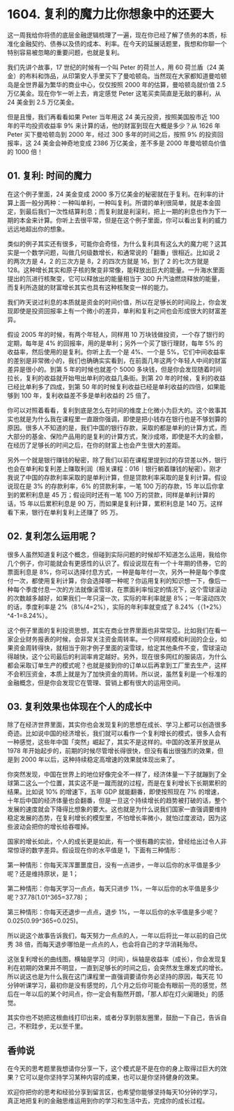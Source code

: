 # 1604. 复利的魔力比你想象中的还要大

这一周我给你将债的底层金融逻辑梳理了一遍，现在你已经了解了债务的本质，标准化金融契约、债券以及债的成本、利率。在今天的延展话题里，我想和你聊一个特别容易被忽略的重要问题，也就是复利。

我们先讲个故事，17 世纪的时候有一个叫 Peter 的荷兰人，用 60 荷兰盾（24 美金）的布料和饰品，从印第安人手里买下了曼哈顿岛。当然现在大家都知道曼哈顿岛是全世界最为繁华的商业中心，仅仅按照 2000 年的估算，曼哈顿岛就价值 2.5 万亿美金。现在你乍一听上去，肯定感觉 Peter 这笔买卖简直是无敌的暴利，从 24 美金到 2.5 万亿美金。

但是且慢，我们再看看如果 Peter 当年用这 24 美元投资，按照美国股市近 100 年的平均投资收益率 9% 来计算的话，他的财富到现在大概是多少？从 1626 年 Peter 买下曼哈顿岛到 2000 年，经过 300 多年的时间之后，按照 9% 的投资回报率，这 24 美金会神奇地变成 2386 万亿美金，差不多是 2000 年曼哈顿岛价值的 1000 倍！

## 01. 复利: 时间的魔力

在这个例子里面，24 美金变成 2000 多万亿美金的秘密就在于复利。在利率的计算上面一般分两种：一种叫单利，一种叫复利。所谓的单利很简单，就是本金固定，到最后我们一次性结算利息；而复利就是利滚利，把上一期的利息也作为下一期的本金来计算。你听上去很平常，但是在这个例子里面，你可以看出复利的威力远远地超出你的想象。

类似的例子其实还有很多，可能你会奇怪，为什么复利具有这么大的魔力呢？这其实是一个数学问题，叫做几何级数增长，和通常说的「翻番」很相近。比如说 2 的两次方是 4，2 的三次方是 8，2 的四次方就是 16，到了 2 的七次方就是 128。这种增长其实和原子核的聚变非常像，能释放出巨大的能量。一升海水里面提出的氘进行核聚变，它可以释放出的能量相当于 300 升汽油燃烧释放的能量，而复利所造就的财富增长其实也具有这种核聚变一样的能力。

我们昨天说过利息的本质就是资金的时间价值，所以在足够长的时间段上，你会发现即使是投资回报率上有一个微小的差异，单利和复利之间也会形成很大的财富差异。

假设 2005 年的时候，有两个年轻人，同样用 10 万块钱做投资，一个存了银行的定期，每年是 4% 的回报率，用的是单利；另外一个买了银行理财，每年 5% 的收益率，然后使用的是复利。你听上去一个是 4%、一个是 5%，它们中间收益率的差别是非常微小的，我们也确确实实看到，在前面几年这两个年轻人中间的财富差异是很小的。到第 5 年的时候也就差个 5000 多块钱，但是你会发现随着时间拉长，复利的收益就开始甩出单利的收益几条街。到第 20 年的时候，复利的收益已经比单利多了四成，到第 50 年的时候复利收益已经是单利收益的四倍，如果能够到 100 年，复利收益差不多是单利收益的 25 倍了。

你可以对照着看看，复利到底是怎么在时间的维度上化微小为巨大的。这个故事其实也就是为什么我在课程里一直跟你强调，即使是把小钱存在银行也是不够划算的原因。很多人不知道的是，我们中国的银行存款，采取的都是单利的计算方式，而大部分的基金、保险产品用的是复利的计算方式，聚沙成塔，即使是不大的金额，在经历了足够长的时间之后，在你的财富上也会产生很大的差距。

另外一个就是银行赚钱的秘密，除了我们以前在课程里提到过的存贷差以外，银行也会在单利和复利差上赚取利润（相关课程：016｜银行躺着赚钱的秘密）。刚才我说了中国的存款利率采取的是单利计算，但是贷款利率采取的是复利计算。假设说现在是 3% 的存款利率，6% 的贷款利率，一笔 100 万的存款，15 年以后你拿到的累积利息是 45 万；假设同时还有一笔 100 万的贷款，同样是单利计算的话，15 年以后累积利息是 90 万，而如果是复利计算，累积利息是 140 万。这样看下来，银行在单利复利上还赚了 95 万。

## 02. 复利怎么运用呢？

很多人虽然知道复利这个概念，但碰到实际问题的时候却不知道怎么运用，我给你几个例子，你可能就会有更感性的认识了。假设说现在有一个十年期的债券，它的票面利息是 8%，你可以选择付息方式，一种是每年付一次，另外一种是每个季度付一次，都使用复利计算，你会选择哪一种呢？你运用复利的知识想一下，像后一种每个季度付息一次的方法就像滚雪球，在票面利率恒定的情况下，这个雪球滚动的次数越多越好，如果我们一年只滚一次，实际的年利率就是 8%；一年滚动四次的话，季度利率是 2%（8%/4=2%），实际的年利率就变成了 8.24%（（1+2%）^4-1=8.24%）。

这个例子里面的复利投资思想，其实在商业世界里面也非常常见。比如我们在看一家企业财务报表的时候，会非常关注资金周转率。一个同样规模和利润的企业，如果资金周转得快，就相当于刚才例子里面的滚雪球，给定其他条件不变，雪球滚动得越快，这个公司最后的利润率肯定越好。另外，现在很多网红的服装店，为什么都会采取订单生产的模式呢？也就是接到你的订单以后再拿到工厂里去生产，这样不会积压资金，本质上就是为了加快资金的周转。所以说，虽然复利是一个标准的金融概念，但是你会发现它在管理、营销上都有很大的运用空间。

## 03. 复利效果也体现在个人的成长中

除了在经济世界里面，其实你也会发现复利的思想在成长、学习上都可以创造很多奇迹。比如说中国的经济增长，我们就可以看作一个复利增长的模式，很多人会有一种感觉，这些年中国「突然」崛起了，其实不是这样的。中国的改革开放是从 1978 年开始起步的，前期的时候尽管增长得很快，但没有看出很强烈的效果，但是到 2000 年以后，这种持续稳定高增速的效果就体现出来了。

你突然发现，中国在世界上的地位好像完全不一样了，经济体量一下子就蹦到了全球第二这么一个位置，其实这不是一蹴而就的过程，而是在复利增长下长期累积的结果。比如说 10% 的增速下，五年 GDP 就能翻番，即使按照现在 7% 的增速，十年后中国的经济体量也会翻番，但是一旦这个持续增长的趋势被打破的话，整个发展的速度就会下降得比想象的要大。这也就是为什么说我们国家一直强调要维持稳定发展的态势，在复利增长的模型里，不怕增长率微小，就怕过度波动，因为这些波动会把你的增长给吞噬掉。

国家的增长如此，个人的成长更是如此，有一个很有趣的实验，曾经给出过令人非常惊讶的数字差异。假设现在你的水平值是 1，下面有三种情形：

第一种情形：你每天浑浑噩噩度日，没有一点进步，一年以后你的水平值是多少呢？还是维持原状，是 1；

第二种情形：你每天学习一点点，每天只进步 1%，一年以后你的水平值是多少呢？37.78(1.01^365=37.78)；

第三种情形：你每天还退步一点点，退步 1%，一年以后你的水平值是多少呢？0.025(0.99^365=0.025)。

所以说这个故事告诉我们，每天努力一点点的人，一年以后将比一年以前的自己优秀 38 倍，而每天退步哪怕是一点点的人，也会将自己的才华消耗殆尽。

这张复利增长的曲线图，横轴是学习（时间），纵轴是收益率（成长），你会发现复利在初期的效果并不明显，一直到足够长的时间之后，会突然发生爆发式的增长。所以说这也是为什么我在这门课程里一直强调要请你务必坚持的原因，每天花 10 分钟听课学习，最初你是没有感觉的，几个月之后你可能会有眼前一亮的感觉，然后在一年以后的某个时间点，你一定会有豁然开朗，「那人却在灯火阑珊处」的感觉。

其实你也不妨把这根曲线打印出来，或者分享到朋友圈里，鼓励一下自己，告诉自己，不积跬步，无以至千里。

## 香帅说

在今天的思考题里我想请你分享一下，这个模式是不是在你的身上取得过巨大的效果？它可以是你坚持学习某种内容的成果，也可以是你坚持健身的效果。

欢迎你把你的思考和经验分享到留言区，也希望你能够坚持每天10分钟的学习，真正地把复利的金融思维运用到你的学习和生活中去，完成你的成长过程。
    